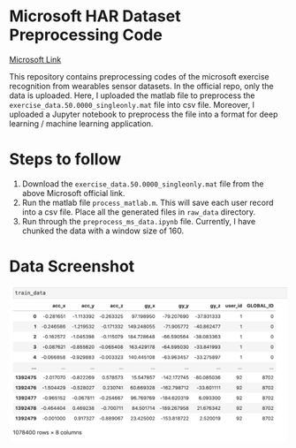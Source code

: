 # Microsoft HAR Dataset Preprocessing Code
[Microsoft Link](https://www.microsoft.com/en-us/research/project/workout/?from=http%3A%2F%2Fresearch.microsoft.com%2Fcue%2Fworkout)

This repository contains preprocessing codes of the microsoft exercise recognition from wearables sensor datasets. In the official repo, only the data is uploaded.
Here, I uploaded the matlab file to preprocess the `exercise_data.50.0000_singleonly.mat` file into csv file. Moreover, I uploaded a Jupyter notebook to preprocess the file
into a format for deep learning / machine learning application. 

# Steps to follow 

1. Download the `exercise_data.50.0000_singleonly.mat` file from the above Microsoft official link. 
2. Run the matlab file `process_matlab.m`. This will save each user record into a csv file. Place all the generated files in `raw_data` directory.
3. Run through the `preprocess_ms_data.ipynb` file. Currently, I have chunked the data with a window size of 160.


# Data Screenshot
![Data snippet](/processed_data/data_screenshot.png)
